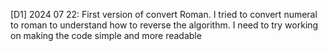 [D1] 2024 07 22: First version of convert Roman. I tried to convert numeral to roman to understand how to reverse the algorithm. I need to try working on making the code simple and more readable